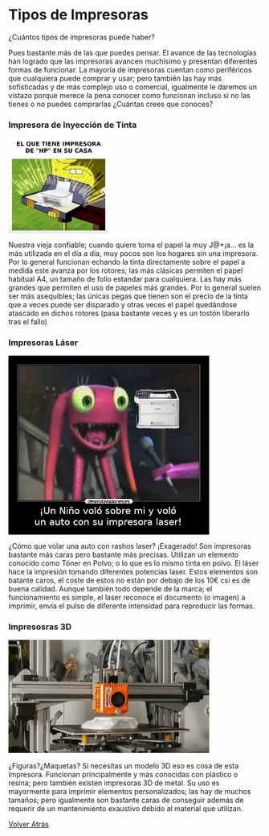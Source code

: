 # Tipos de Impresoras

¿Cuántos tipos de impresoras puede haber?

Pues bastante más de las que puedes pensar. El avance de las tecnologías han logrado que las impresoras avancen muchísimo y presentan diferentes formas de funcionar. La mayoría de impresoras cuentan como periféricos que cualquiera puede comprar y usar; pero también las hay más sofisticadas y de más complejo uso o comercial, igualmente le daremos un vistazo porque merece la pena conocer como funcionan incluso si no las tienes o no puedes comprarlas ¿Cuántas crees que conoces?


### Impresora de Inyección de Tinta

<img src="/img/HPConfiable.jpg" alt="Tinta" width="200px" align="center"/>

Nuestra vieja confiable; cuando quiere toma el papel la muy J@*¡a... es la más utilizada en el día a día, muy pocos son los hogares sin una impresora. Por lo general funcionan echando la tinta directamente sobre el papel a medida este avanza por los rotores; las más clásicas permiten el papel habitual A4, un tamaño de folio estandar para cualquiera. Las hay más grandes que permiten el uso de papeles más grandes. Por lo general suelen ser más asequibles; las únicas pegas que tienen son el precio de la tinta que a veces puede ser disparado y otras veces el papel quedándose atascado en dichos rotores (pasa bastante veces y es un tostón liberarlo tras el fallo)

### Impresoras Láser

<img src="/img/Laser.png" alt="Laser" width="400px" align="center"/>

¿Cómo que volar una auto con rashos laser? ¡Exagerado!  Son impresoras bastante más caras pero bastante más precisas. Utilizan un elemento conocido como Tóner en Polvo; o lo que es lo mismo tinta en polvo. El láser hace la impresión tomando diferentes potencias laser. Estos elementos son batante caros, el coste de estos no están por debajo de los 10€ csi es de buena calidad. Aunque también todo depende de la marca; el funcionamiento es simple, el laser reconoce el documento (o imagen) a imprimir, envía el pulso de diferente intensidad para reproducir las formas. 

### Impresosras 3D

<img src="/img/3DPrint.gif" alt="Laser" width="400px"/>

¿Figuras?¿Maquetas? Si necesitas un modelo 3D eso es cosa de esta impresora. Funcionan principalmente y más conocidas con plástico o resina; pero también existen impresoras 3D de metal. Su uso es mayormente para imprimir elementos personalizados; las hay de muchos tamaños; pero igualmente son bastante caras de conseguir además de requerir de un mantenimiento exaustivo debido al material que utilizan. 


[Volver Atrás](README.md)
